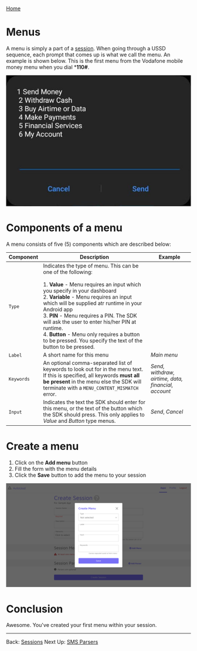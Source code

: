 [Home](./README.md)

# Menus

A menu is simply a part of a [session](./02.Sessions.md). When going through a USSD sequence, each prompt that comes up is what we call the menu. An example is shown below. This is the first menu from the Vodafone mobile money menu when you dial ***110#**.

![](./assets/0301.png)

# Components of a menu

A menu consists of five (5) components which are described below:

| Component  | Description                                                  | Example                                             |
| ---------- | ------------------------------------------------------------ | --------------------------------------------------- |
| `Type`     | Indicates the type of menu. This can be one of the following:<br /><br />1. **Value** - Menu requires an input which you specify in your dashboard<br/>2. **Variable** - Menu requires an input which will be supplied atr runtime in your Android app<br/>3. **PIN** - Menu requires a PIN. The SDK will ask the user to enter his/her PIN at runtime.<br/>4. **Button** - Menu only requires a button to be pressed. You specify the text of the button to be pressed. |                                                     |
| `Label`    | A short name for this menu                                   | *Main menu*                                         |
| `Keywords` | An optional comma-separated list of keywords to look out for in the menu text. <br />If this is specified, all keywords **must all be present** in the menu else the SDK will terminate with a `MENU_CONTENT_MISMATCH` error. | *Send, withdraw, airtime, data, financial, account* |
| `Input`    | Indicates the text the SDK should enter for this menu, or the text of the button which the SDK should press. This only applies to *Value* and *Button* type menus. | *Send*, *Cancel*                                    |

# Create a menu

1. Click on the **Add menu** button
2. Fill the form with the menu details
3. Click the **Save** button to add the menu to your session

![](./assets/0302.png)

# Conclusion

Awesome. You've created your first menu within your session.



---

Back: [Sessions](./02.Sessions.md)    Next Up: [SMS Parsers](./04.Parsers.md)

